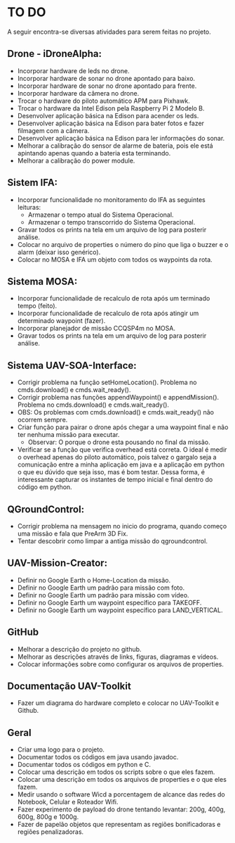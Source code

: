 # TO DO

A seguir encontra-se diversas atividades para serem feitas no projeto.

## Drone - iDroneAlpha:

* Incorporar hardware de leds no drone.
* Incorporar hardware de sonar no drone apontado para baixo.
* Incorporar hardware de sonar no drone apontado para frente.
* Incorporar hardware da câmera no drone.
* Trocar o hardware do piloto automático APM para Pixhawk.
* Trocar o hardware da Intel Edison pela Raspberry Pi 2 Modelo B.
* Desenvolver aplicação básica na Edison para acender os leds.
* Desenvolver aplicação básica na Edison para bater fotos e fazer filmagem com a câmera.
* Desenvolver aplicação básica na Edison para ler informações do sonar.
* Melhorar a calibração do sensor de alarme de bateria, pois ele está apintando apenas quando a bateria esta terminando.
* Melhorar a calibração do power module.

## Sistem IFA:

* Incorporar funcionalidade no monitoramento do IFA as seguintes leituras: 
    + Armazenar o tempo atual do Sistema Operacional.
    + Armazenar o tempo transcorrido do Sistema Operacional.
* Gravar todos os prints na tela em um arquivo de log para posterir análise. 
* Colocar no arquivo de properties o número do pino que liga o buzzer e o alarm (deixar isso genérico).
* Colocar no MOSA e IFA um objeto com todos os waypoints da rota.

## Sistema MOSA:

* Incorporar funcionalidade de recalculo de rota após um terminado tempo (feito).
* Incorporar funcionalidade de recalculo de rota após atingir um determinado waypoint (fazer).
* Incorporar planejador de missão CCQSP4m no MOSA.
* Gravar todos os prints na tela em um arquivo de log para posterir análise.

## Sistema UAV-SOA-Interface:

* Corrigir problema na função setHomeLocation(). Problema no cmds.download() e cmds.wait_ready().
* Corrigir problema nas funções appendWaypoint() e appendMission(). Problema no cmds.download() e cmds.wait_ready().
* OBS: Os problemas com cmds.download() e cmds.wait_ready() não ocorrem sempre. 
* Criar função para pairar o drone após chegar a uma waypoint final e não ter nenhuma missão para executar.
    + Observar: O porque o drone esta pousando no final da missão.
* Verificar se a função que verifica overhead está correta. O ideal é medir o overhead apenas do piloto automático, pois talvez o gargalo seja a comunicação entre a minha aplicação em java e a aplicação em python o que eu dúvido que seja isso, mas é bom testar. Dessa forma, é interessante capturar os instantes de tempo inicial e final dentro do código em python.

## QGroundControl:

* Corrigir problema na mensagem no inicio do programa, quando começo uma missão e fala que PreArm 3D Fix.
* Tentar descobrir como limpar a antiga missão do qgroundcontrol.

## UAV-Mission-Creator:

* Definir no Google Earth o Home-Location da missão.
* Definir no Google Earth um padrão para missão com foto.
* Definir no Google Earth um padrão para missão com vídeo.
* Definir no Google Earth um waypoint específico para TAKEOFF.
* Definir no Google Earth um waypoint específico para LAND_VERTICAL.

## GitHub

* Melhorar a descrição do projeto no github.
* Melhorar as descrições através de links, figuras, diagramas e vídeos.
* Colocar informações sobre como configurar os arquivos de properties.

## Documentação UAV-Toolkit

* Fazer um diagrama do hardware completo e colocar no UAV-Toolkit e Github.

## Geral

* Criar uma logo para o projeto.
* Documentar todos os códigos em java usando javadoc.
* Documentar todos os códigos em python e C.
* Colocar uma descrição em todos os scripts sobre o que eles fazem.
* Colocar uma descrição em todos os arquivos de properties e o que eles fazem.
* Medir usando o software Wicd a porcentagem de alcance das redes do Notebook, Celular e Roteador Wifi.
* Fazer experimento de payload do drone tentando levantar: 200g, 400g, 600g, 800g e 1000g.
* Fazer de papelão objetos que representam as regiões bonificadoras e regiões penalizadoras.
